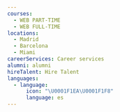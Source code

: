 ```yaml
---
courses:
  - WEB PART-TIME
  - WEB FULL-TIME
locations:
  - Madrid
  - Barcelona
  - Miami
careerServices: Career services
alumni: alumni
hireTalent: Hire Talent
languages:
  - language:
      icon: "\U0001F1EA\U0001F1F8"
      language: es
---
```



